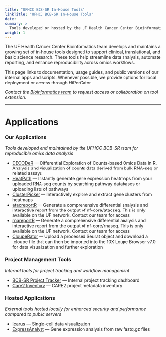 ```yaml
---
title: "UFHCC BCB-SR In-House Tools"
linkTitle: "UFHCC BCB-SR In-House Tools"
date: 
summary: >
  Tools developed or hosted by the UF Health Cancer Center Bioinformatics team for data analysis, reporting, and visualization.
weight: 1
---
```


The UF Health Cancer Center Bioinformatics team develops and maintains a growing set of in-house tools designed to support clinical, translational, and basic science research. These tools help streamline data analysis, automate reporting, and enhance reproducibility across omics workflows.

This page links to documentation, usage guides, and public versions of our internal apps and scripts. Whenever possible, we provide options for local deployment or access through HiPerGator.

*Contact the [Bioinformatics team](mailto:UFHCC-BCB-SR@ufl.edu) to request access or collaboration on tool extension.*

---

# Applications

### Our Applications
*Tools developed and maintained by the UFHCC BCB-SR team for reproducible omics data analysis*

- [DECODeR](https://devbcb-sr.rc.ufl.edu/decoder/) — Differential Exploration of Counts-based Omics Data in R. Analysis and visualization of counts data derived from bulk RNA-seq or related assays
- [HeatPath](devbcb-sr.rc.ufl.edu/heatpathapp/) — Instantly generate gene expression heatmaps from your uploaded RNA-seq counts by searching pathway databases or uploading lists of pathways
- [ClusterPicker](devbcb-sr.rc.ufl.edu/clusterpicker/) — Interactively explore and extract gene clusters from heatmaps
- [atacreportR](https://devufbcb-sr.rc.ufl.edu/atacreportr/) — Generate a comprehensive differential analysis and interactive report from the output of nf-core/atacseq. This is only available on the UF network. Contact our team for access
- [rnareportR](/#) — Generate a comprehensive differential analysis and interactive report from the output of nf-core/rnaseq. This is only available on the UF network. Contact our team for access
- [CloupeRator](bcb-sr.rc.ufl.edu/clouperator) — Upload a processed Seurat object and download a .cloupe file that can then be imported into the 10X Loupe Browser v7.0 for data visualization and further exploration

### Project Management Tools
*Internal tools for project tracking and workflow management*

- [BCB-SR Project Tracker](https://bcb-sr.rc.ufl.edu/projecttracking/) — Internal project tracking dashboard
- [Care2 Inventory](https://devbcb-sr.rc.ufl.edu/care2-inventory/) — CARE2 project metadata inventory

### Hosted Applications
*External tools hosted locally for enhanced security and performance compared to public servers*

- [Icarus](https://bcb-sr.rc.ufl.edu/icarus/) — Single-cell data visualization
- [ExpressAnalyst](https://bcb-sr.rc.ufl.edu/expressanalyst) — Gene expression analysis from raw fastq.gz files

